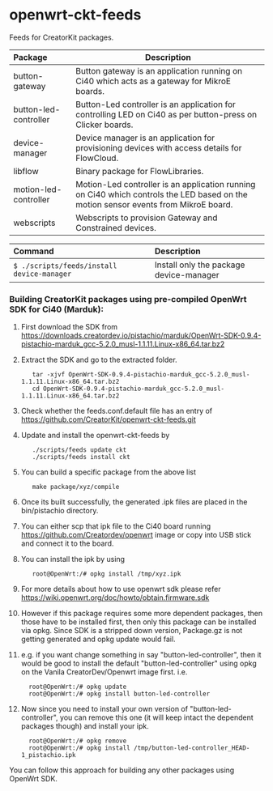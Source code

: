 # openwrt-ckt-feeds

Feeds for CreatorKit packages.

Package           | Description
:---------------- | -----------------------------
button-gateway    | Button gateway is an application running on Ci40 which acts as a gateway for MikroE boards.
button-led-controller    | Button-Led controller is an application for controlling LED on Ci40 as per button-press on Clicker boards.
device-manager    | Device manager is an application for provisioning devices with access details for FlowCloud.
libflow           | Binary package for FlowLibraries.
motion-led-controller  | Motion-Led controller is an application running on Ci40 which controls the LED based on the motion sensor events from MikroE board.
webscripts        | Webscripts to provision Gateway and Constrained devices.

Command                                         | Description
:---------------------------------------------- | :---------------------------------------
```$ ./scripts/feeds/install device-manager```  | Install only the package device-manager


### Building CreatorKit packages using pre-compiled OpenWrt SDK for Ci40 (Marduk):

1. First download the SDK from https://downloads.creatordev.io/pistachio/marduk/OpenWrt-SDK-0.9.4-pistachio-marduk_gcc-5.2.0_musl-1.1.11.Linux-x86_64.tar.bz2
2. Extract the SDK and go to the extracted folder.

          tar -xjvf OpenWrt-SDK-0.9.4-pistachio-marduk_gcc-5.2.0_musl-1.1.11.Linux-x86_64.tar.bz2
          cd OpenWrt-SDK-0.9.4-pistachio-marduk_gcc-5.2.0_musl-1.1.11.Linux-x86_64.tar.bz2
3. Check whether the feeds.conf.default file has an entry of https://github.com/CreatorKit/openwrt-ckt-feeds.git
4. Update and install the openwrt-ckt-feeds by 

          ./scripts/feeds update ckt
          ./scripts/feeds install ckt
5. You can build a specific package from the above list

          make package/xyz/compile
6. Once its built successfully, the generated .ipk files are placed in the bin/pistachio directory.
7. You can either scp that ipk file to the Ci40 board running https://github.com/Creatordev/openwrt image or copy into USB stick and connect it to the board.
8. You can install the ipk by using 

          root@OpenWrt:/# opkg install /tmp/xyz.ipk
9. For more details about how to use openwrt sdk please refer https://wiki.openwrt.org/doc/howto/obtain.firmware.sdk
10. However if this package requires some more dependent packages, then those have to be installed first, then only this package can be installed via opkg. Since SDK is a stripped down version, Package.gz is not getting generated and opkg update would fail.
11. e.g. if you want change something in say "button-led-controller", then it would be good to install the default "button-led-controller" using opkg on the Vanila CreatorDev/Openwrt image first. i.e.

          root@OpenWrt:/# opkg update
          root@OpenWrt:/# opkg install button-led-controller
11. Now since you need to install your own version of "button-led-controller", you can remove this one (it will keep intact the dependent packages though) and install your ipk.

          root@OpenWrt:/# opkg remove
          root@OpenWrt:/# opkg install /tmp/button-led-controller_HEAD-1_pistachio.ipk
You can follow this approach for building any other packages using OpenWrt SDK.

